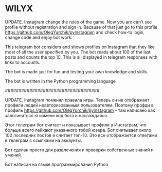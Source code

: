 # WILYX

UPDATE. 
Instagram change the rules of the game. Now you are can't see profile without registration and sign in.
Because of that just go to this profile https://github.com/OlegYurchik/pyInstagram and check how-to login, change code and enjoy bot work.


This telegram bot considers and shows profiles on Instagram that they like most of all the user specified by you.
The bot reads about 100 of the last posts and counts the top 10.
This is all displayed in telegram responses with links to accounts.

The bot is made just for fun and testing your own knowledge and skills.

The bot is written in the Python programming language

###################################

UPDATE.
Instagram поменял правила игры. Теперь он не отображает профили людей неавторизованным пользователям.
Поэтому профди в профиль https://github.com/OlegYurchik/pyInstagram - там написано как залогиниться.ю измени код бота и наслаждайся. 


Этот телеграм бот считает и показывает профили в Инстаграм, что больше всего лайкают указанного тобой юзера. 
Бот считывает около 100 последних постов и считает топ-10. 
Это все отображается ответами в телеграм с ссылками на аккаунты. 

Бот сделан просто для развлечения и проверки собственных знаний и умений.  

Бот написан на языке программирования Python  
